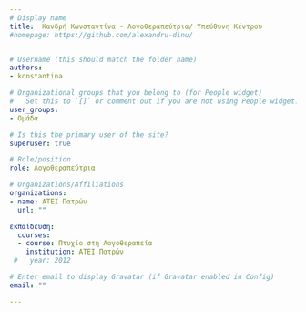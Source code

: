 ```yaml
---
# Display name
title:  Κανδρή Κωνσταντίνα - Λογοθεραπεύτρια/ Υπεύθυνη Κέντρου 
#homepage: https://github.com/alexandru-dinu/


# Username (this should match the folder name)
authors:
- konstantina

# Organizational groups that you belong to (for People widget)
#   Set this to `[]` or comment out if you are not using People widget.
user_groups:
- Ομάδα

# Is this the primary user of the site?
superuser: true

# Role/position
role: Λογοθεραπεύτρια 

# Organizations/Affiliations
organizations:
- name: ΑΤΕΙ Πατρών
  url: ""

εκπαίδευση:
  courses:
  - course: Πτυχίο στη Λογοθεραπεία
    institution: ΑΤΕΙ Πατρών
 #   year: 2012

# Enter email to display Gravatar (if Gravatar enabled in Config)
email: ""

---
```

